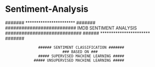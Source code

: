# Sentiment-Analysis
####### *********************** #######
########################## IMDB SENTIMENT ANALYSIS ############################
                   ######  *********************** #######


                   ###### SENTIMENT CLASSIFICATION #######
                              ### BASED ON ###
                   ##### SUPERVISED MACHINE LEARNING #####
                 ##### UNSUPERVISED MACHINE LEARNING #####
